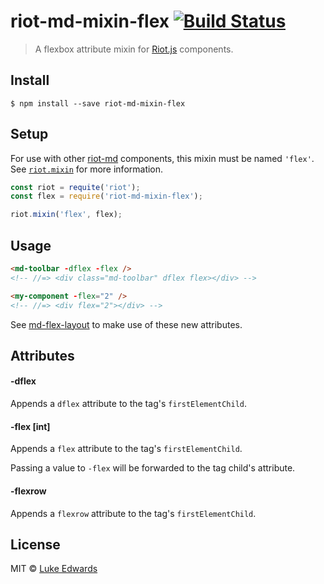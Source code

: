 # riot-md-mixin-flex [![Build Status](https://travis-ci.org/lukeed/riot-md-mixin-flex.svg?branch=master)](https://travis-ci.org/lukeed/riot-md-mixin-flex)

> A flexbox attribute mixin for [Riot.js](https://github.com/riot/riot) components.


## Install

```
$ npm install --save riot-md-mixin-flex
```


## Setup

For use with other [riot-md](https://github.com/search?q=user%3Alukeed+riot-md) components, this mixin must be named `'flex'`. See [`riot.mixin`](http://riotjs.com/guide/#mixins) for more information.

```js
const riot = requite('riot');
const flex = require('riot-md-mixin-flex');

riot.mixin('flex', flex);
```

## Usage

```html
<md-toolbar -dflex -flex />
<!-- //=> <div class="md-toolbar" dflex flex></div> -->

<my-component -flex="2" />
<!-- //=> <div flex="2"></div> -->
```

See [md-flex-layout](https://github.com/lukeed/md-flex-layout) to make use of these new attributes.


## Attributes

#### -dflex
Appends a `dflex` attribute to the tag's `firstElementChild`.

#### -flex [int]
Appends a `flex` attribute to the tag's `firstElementChild`.

Passing a value to `-flex` will be forwarded to the tag child's attribute.

#### -flexrow
Appends a `flexrow` attribute to the tag's `firstElementChild`.

## License

MIT © [Luke Edwards](https://lukeed.com)
